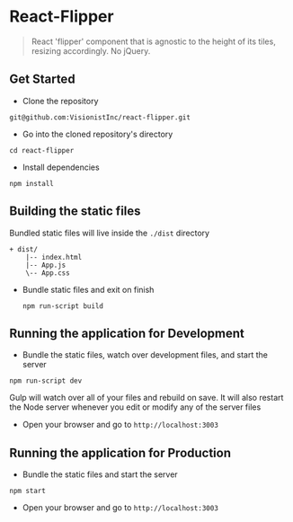 
# React-Flipper

> React 'flipper' component that is agnostic to the height of its tiles, resizing accordingly. No jQuery.

## Get Started
* Clone the repository
```
git@github.com:VisionistInc/react-flipper.git
```

* Go into the cloned repository's directory
```
cd react-flipper
```

* Install dependencies
```
npm install
```

## Building the static files
Bundled static files will live inside the ```./dist``` directory
```
+ dist/
    |-- index.html
    |-- App.js
    \-- App.css
```

- Bundle static files and exit on finish

  ```
  npm run-script build
  ```

## Running the application for Development
- Bundle the static files, watch over development files, and start the server
```
npm run-script dev
```
Gulp will watch over all of your files and rebuild on save. It will also restart the Node server whenever you edit or modify any of the server files

- Open your browser and go to ```http://localhost:3003```

## Running the application for Production
- Bundle the static files and start the server
```
npm start
```

- Open your browser and go to ```http://localhost:3003```
